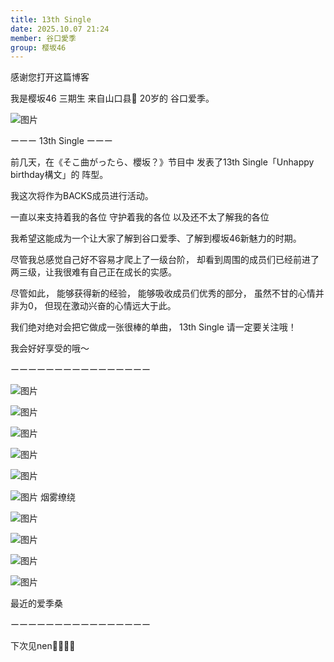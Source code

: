 ```yaml
---
title: 13th Single
date: 2025.10.07 21:24
member: 谷口愛季
group: 樱坂46
---
```


感谢您打开这篇博客







我是樱坂46 三期生 来自山口县🐡 20岁的
谷口爱季。














![图片](https://sakurazaka46.com/files/14/diary/s46/blog/moblog/202510/mobreMxEh.jpg)




ーーー 13th Single ーーー




前几天，在《そこ曲がったら、櫻坂？》节目中
发表了13th Single「Unhappy birthday構文」的
阵型。





我这次将作为BACKS成员进行活动。








一直以来支持着我的各位
守护着我的各位
以及还不太了解我的各位

我希望这能成为一个让大家了解到谷口爱季、了解到樱坂46新魅力的时期。







尽管我总感觉自己好不容易才爬上了一级台阶，
却看到周围的成员们已经前进了两三级，让我很难有自己正在成长的实感。





尽管如此，
能够获得新的经验，
能够吸收成员们优秀的部分，
虽然不甘的心情并非为0，
但现在激动兴奋的心情远大于此。






我们绝对绝对会把它做成一张很棒的单曲，
13th Single 请一定要关注哦！




我会好好享受的哦〜



ーーーーーーーーーーーーーーーー




![图片](https://sakurazaka46.com/files/14/diary/s46/blog/moblog/202510/mobKf5KTN.jpg)

![图片](https://sakurazaka46.com/files/14/diary/s46/blog/moblog/202510/mobBX5jwK.jpg)

![图片](https://sakurazaka46.com/files/14/diary/s46/blog/moblog/202510/mobCabkYa.jpg)

![图片](https://sakurazaka46.com/files/14/diary/s46/blog/moblog/202510/mobiMbaRl.jpg)

![图片](https://sakurazaka46.com/files/14/diary/s46/blog/moblog/202510/mobFSOPaO.jpg)

![图片](https://sakurazaka46.com/files/14/diary/s46/blog/moblog/202510/mobgXIhsR.jpg)
烟雾缭绕

![图片](https://sakurazaka46.com/files/14/diary/s46/blog/moblog/202510/mob7akVe4.jpg)










![图片](https://sakurazaka46.com/files/14/diary/s46/blog/moblog/202510/moblZBNI3.jpg)

![图片](https://sakurazaka46.com/files/14/diary/s46/blog/moblog/202510/mobnopvux.jpg)

![图片](https://sakurazaka46.com/files/14/diary/s46/blog/moblog/202510/mobOu0zp6.jpg)

最近的爱季桑


ーーーーーーーーーーーーーーーー


下次见nen👋🏻👋🏻